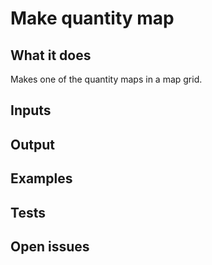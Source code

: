 # Make quantity map

## What it does
Makes one of the quantity maps in a map grid.

## Inputs
###

## Output

###

## Examples

###

## Tests

###


## Open issues